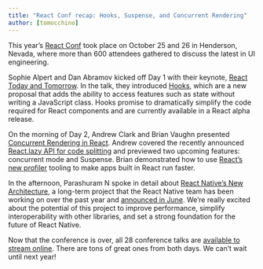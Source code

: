```yaml
---
title: "React Conf recap: Hooks, Suspense, and Concurrent Rendering"
author: [tomocchino]
---
```


This year’s [React Conf](https://conf.reactjs.org/) took place on October 25 and 26 in Henderson, Nevada, where more than 600 attendees gathered to discuss the latest in UI engineering.

Sophie Alpert and Dan Abramov kicked off Day 1 with their keynote, [React Today and Tomorrow](https://www.youtube.com/watch?v=V-QO-KO90iQ&index=1&list=PLPxbbTqCLbGE5AihOSExAa4wUM-P42EIJ). In the talk, they introduced [Hooks](/docs/hooks-intro.html), which are a new proposal that adds the ability to access features such as state without writing a JavaScript class. Hooks promise to dramatically simplify the code required for React components and are currently available in a React alpha release.

On the morning of Day 2, Andrew Clark and Brian Vaughn presented [Concurrent Rendering in React](https://www.youtube.com/watch?v=ByBPyMBTzM0&list=PLPxbbTqCLbGE5AihOSExAa4wUM-P42EIJ&index=15). Andrew covered the recently announced [React.lazy API for code splitting](/blog/2018/10/23/react-v-16-6.html) and previewed two upcoming features: concurrent mode and Suspense. Brian demonstrated how to use [React’s new profiler](/blog/2018/09/10/introducing-the-react-profiler.html) tooling to make apps built in React run faster.

In the afternoon, Parashuram N spoke in detail about [React Native’s New Architecture](https://www.youtube.com/watch?v=UcqRXTriUVI&index=25&list=PLPxbbTqCLbGE5AihOSExAa4wUM-P42EIJ), a long-term project that the React Native team has been working on over the past year and [announced in June](https://facebook.github.io/react-native/blog/2018/06/14/state-of-react-native-2018). We’re really excited about the potential of this project to improve performance, simplify interoperability with other libraries, and set a strong foundation for the future of React Native.

Now that the conference is over, all 28 conference talks are [available to stream online](https://www.youtube.com/playlist?list=PLPxbbTqCLbGE5AihOSExAa4wUM-P42EIJ). There are tons of great ones from both days. We can’t wait until next year!